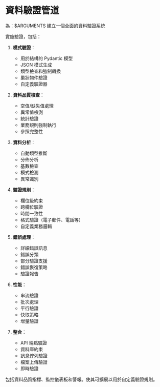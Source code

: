 # 資料驗證管道

為：$ARGUMENTS 建立一個全面的資料驗證系統

實施驗證，包括：

1. **模式驗證**：
   - 用於結構的 Pydantic 模型
   - JSON 模式生成
   - 類型檢查和強制轉換
   - 巢狀物件驗證
   - 自定義驗證器

2. **資料品質檢查**：
   - 空值/缺失值處理
   - 異常值檢測
   - 統計驗證
   - 業務規則強制執行
   - 參照完整性

3. **資料分析**：
   - 自動類型推斷
   - 分佈分析
   - 基數檢查
   - 模式檢測
   - 異常識別

4. **驗證規則**：
   - 欄位級約束
   - 跨欄位驗證
   - 時間一致性
   - 格式驗證（電子郵件、電話等）
   - 自定義業務邏輯

5. **錯誤處理**：
   - 詳細錯誤訊息
   - 錯誤分類
   - 部分驗證支援
   - 錯誤恢復策略
   - 驗證報告

6. **性能**：
   - 串流驗證
   - 批次處理
   - 平行驗證
   - 快取策略
   - 增量驗證

7. **整合**：
   - API 端點驗證
   - 資料庫約束
   - 訊息佇列驗證
   - 檔案上傳驗證
   - 即時驗證

包括資料品質指標、監控儀表板和警報。使其可擴展以用於自定義驗證規則。